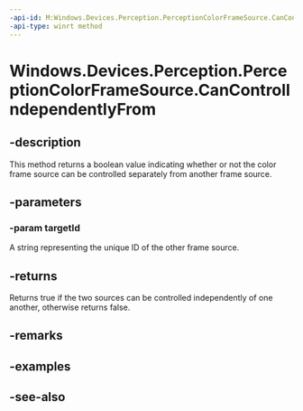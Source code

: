 ```yaml
---
-api-id: M:Windows.Devices.Perception.PerceptionColorFrameSource.CanControlIndependentlyFrom(System.String)
-api-type: winrt method
---
```


<!-- Method syntax
public bool CanControlIndependentlyFrom(System.String targetId)
-->

# Windows.Devices.Perception.PerceptionColorFrameSource.CanControlIndependentlyFrom

## -description
This method returns a boolean value indicating whether or not the color frame source can be controlled separately from another frame source.

## -parameters
### -param targetId
A string representing the unique ID of the other frame source.

## -returns
Returns true if the two sources can be controlled independently of one another, otherwise returns false.

## -remarks

## -examples

## -see-also
